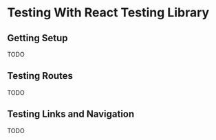 # Testing With React Testing Library

## Getting Setup

TODO

## Testing Routes

TODO

## Testing Links and Navigation

TODO
